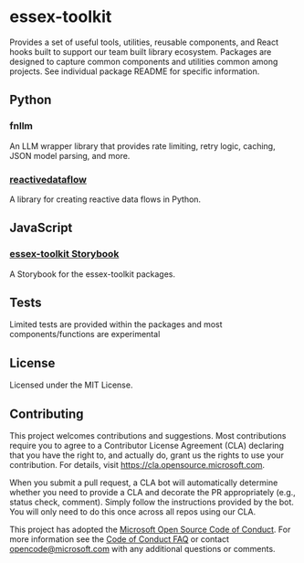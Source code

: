 # essex-toolkit

Provides a set of useful tools, utilities, reusable components, and React hooks built to support our team built library ecosystem.
Packages are designed to capture common components and utilities common among projects.
See individual package README for specific information.

## Python

### fnllm
An LLM wrapper library that provides rate limiting, retry logic, caching, JSON model parsing, and more.

### [reactivedataflow](reactivedataflow/index.md)
A library for creating reactive data flows in Python.

## JavaScript
### [essex-toolkit Storybook](storybook/)
A Storybook for the essex-toolkit packages.

## Tests

Limited tests are provided within the packages and most components/functions are experimental

## License

Licensed under the MIT License.

## Contributing

This project welcomes contributions and suggestions. Most contributions require you to agree to a
Contributor License Agreement (CLA) declaring that you have the right to, and actually do, grant us
the rights to use your contribution. For details, visit https://cla.opensource.microsoft.com.

<!-- docs disable Simply -->

When you submit a pull request, a CLA bot will automatically determine whether you need to provide
a CLA and decorate the PR appropriately (e.g., status check, comment). Simply follow the instructions
provided by the bot. You will only need to do this once across all repos using our CLA.

<!-- docs enable Simply -->

This project has adopted the [Microsoft Open Source Code of Conduct](https://opensource.microsoft.com/codeofconduct/).
For more information see the [Code of Conduct FAQ](https://opensource.microsoft.com/codeofconduct/faq/) or
contact [opencode@microsoft.com](mailto:opencode@microsoft.com) with any additional questions or comments.

